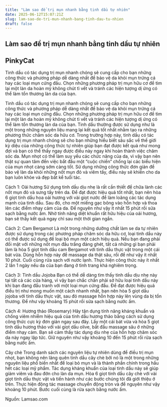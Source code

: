 ```yaml
---
title: "Làm sao để trị mụn nhanh bằng tinh dầu tự nhiên"
date: 2025-06-12T15:07:21Z
slug: lam-sao-de-tri-mun-nhanh-bang-tinh-dau-tu-nhien
draft: false
---
```


## Làm sao để trị mụn nhanh bằng tinh dầu tự nhiên

## PinkyCat

​Tinh dầu có tác dụng trị mụn nhanh chóng sẽ cung cấp cho bạn những công thức và phương pháp dễ dàng nhất để bảo vệ da khỏi mụn trứng cá hay các loại mụn cứng đầu. Chọn những phương pháp trị mụn hữu cơ để tìm lại một làn da hoàn mỹ không chút tì vết và tránh các hiện tượng dị ứng có thể làm tổn thương làn da của bạn.​
 
Tinh dầu có tác dụng trị mụn nhanh chóng sẽ cung cấp cho bạn những công thức và phương pháp dễ dàng nhất để bảo vệ da khỏi mụn trứng cá hay các loại mụn cứng đầu. Chọn những phương pháp trị mụn hữu cơ để tìm lại một làn da hoàn mỹ không chút tì vết và tránh các hiện tượng dị ứng có thể làm tổn thương làn da của bạn.
Tinh dầu thường được sử dụng như là một trong những nguyên liệu mang lại kết quả tốt nhất nhằm tạo ra những phương thức chăm sóc da hữu cơ. Trong trường hợp này, tinh dầu có tác dụng trị mụn nhanh chóng sẽ cho bạn những hiểu biết sâu sắc về thế giới kỳ diệu của những công thức tự nhiên giúp bạn đạt được kết quả như mong đợi và bạn có thể thấy ngay được điều này ngay khi hoàn thành việc chăm sóc da. Mụn nhọt có thể làm suy yếu các chức năng của da, vì vậy bạn nên thật sự quan tâm đến việc bắt đầu một “cuộc chiến” chống lại các biểu hiện của mụn nhọt càng sớm càng tốt. Sử dụng những công thức đơn giản để bảo vệ làn da khỏi những nốt mụn đỏ và viêm tấy, điều này sẽ khiến cho da bạn luôn khỏe và đẹp bất kể tuổi tác.
 
Cách 1: Oải hương
​Sử dụng tinh dầu dịu nhẹ là rất cần thiết để chữa lành các nốt mụn đỏ và sưng tấy trên da. Để đạt được hiệu quả tốt nhất, bạn nên hòa 6 giọt tinh dầu hoa oải hương với vài giọt nước để làm loãng các tác dụng mạnh của tinh dầu. Sau đó, cho một miếng gạc bông vào hỗn hợp và thoa lên các điểm nhạy cảm của da. Để nguyên như vậy ít nhất 15 phút rồi sửa sạch bằng nước ấm. Nhờ tính năng diệt khuẩn rất hữu hiệu của oải hương, bạn sẽ thấy kết quả ngay chỉ sau một thời gian ngắn.
 
Cách 2: Cam Bergamot
​Là một trong những dưỡng chất làm se da tự nhiên được sử dụng trong các phương pháp chăm sóc da hữu cơ, loại tinh dầu này có thể được sử dụng để loại bỏ mụn một cách hiệu quả. Nếu bạn đang phải đối mặt với những nốt mụn đầu trắng đáng ghét, tất cả những gì bạn phải làm là hòa 5 giọt tinh dầu cam Bergamot với tinh dầu thực vật trong một cái bát vừa.
Dùng hỗn hợp này để massage da thật sâu, rồi để như vậy ít nhất 10 phút. Cuối cùng rửa sạch với nước lạnh. Thực hiện công thức này ít nhất 2 lần 1 ngày nếu da của bạn đang ở tình trang khá nghiêm trọng.
 
Cách 3: Tinh dầu Jojoba
​Bạn có thể dễ dàng tìm thấy tinh dầu dịu nhẹ này tại tất cả các cửa hàng, vì vậy bạn chắc chắn phải sở hữu loại tinh dầu này khi bạn đang đấu tranh với một loại mụn cứng đầu. Để đạt được hiệu quả điều trị như mong muốn một cách nhanh nhất, bạn nên hòa 5 giọt dầu jojoba với tinh dầu thực vật, sau đó massage hỗn hợp này lên vùng da bị tổn thương. Để như vậy khoảng 15 phút rồi sửa sạch bằng nước ấm.
 
Cách 4: Hương thảo (Rosemary)
​Hãy tận dụng tính năng kháng khuẩn và chống viêm nhiễm hiệu quả của tinh dầu hương thảo bằng cách sử dụng công thức cực kỳ đơn giản ngay sau đây. Lấy một cái bát vừa và hòa 5 giọt tinh dầu hương thảo với vài giọt dầu olive, bắt đầu massage sâu ở những điểm nhạy cảm. Bạn sẽ cảm thấy tác dụng dịu nhẹ của hỗn hợp chăm sóc da này ngay lập tức. Giữ nguyên như vậy khoảng 10 đến 15 phút rồi rửa sạch bằng nước ấm.
 
Cây chè
​Trong danh sách các nguyên liệu tự nhiên dùng để điều trị mụn nhọt, bạn không nên lãng quên tinh dầu cây chè bởi nó là một trong những nguyên liệu phổ biến nhất để loại bỏ mụn và là thành phần chính trong hầu hết các loại mỹ phẩm. Tác dụng kháng khuẩn của loại tinh dầu này sẽ giúp giảm viêm và đau đớn cho làn da mụn. Hòa 6 giọt tinh dầu cây chè với vài giọt tinh dầu thực vật và tiến hành như các bước chúng tôi đã giới thiệu ở trên. Thực hiện động tác massage chuyển động tròn và để nguyên như vậy khoảng 10 phút. Bước cuối cùng là rửa sạch bằng nước ấm.

 Nguồn: Lamsao.com